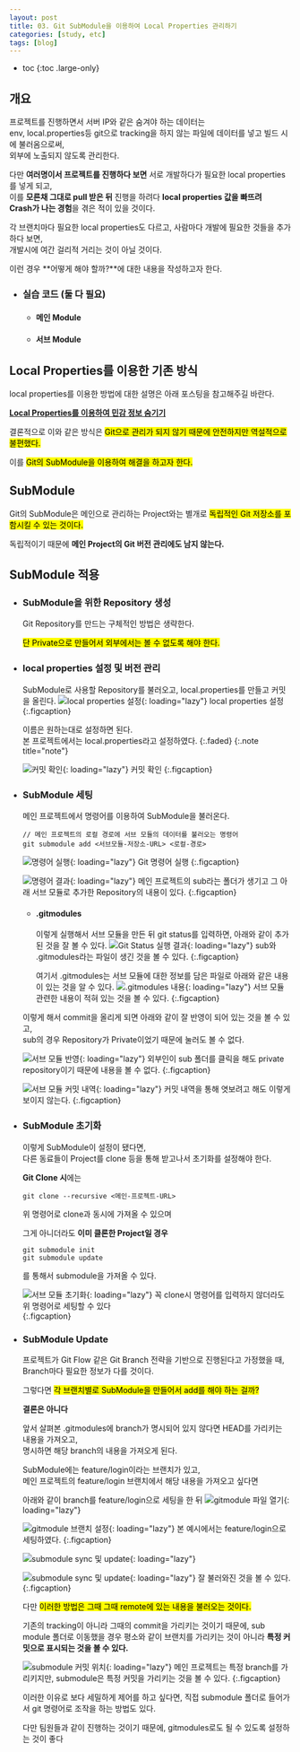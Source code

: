```yaml
---
layout: post
title: 03. Git SubModule을 이용하여 Local Properties 관리하기
categories: [study, etc]
tags: [blog]
---
```


- toc
{:toc .large-only}

## 개요

프로젝트를 진행하면서 서버 IP와 같은 숨겨야 하는 데이터는      
env, local.properties등 git으로 tracking을 하지 않는 파일에 데이터를 넣고 빌드 시에 불러옴으로써,     
외부에 노출되지 않도록 관리한다.

다만 **여러명이서 프로젝트를 진행하다 보면** 서로 개발하다가 필요한 local properties를 넣게 되고,     
이를 **모른채 그대로 pull 받은 뒤** 진행을 하려다 **local properties 값을 빠뜨려**     
**Crash가 나는 경험**을 겪은 적이 있을 것이다.

각 브랜치마다 필요한 local properties도 다르고, 사람마다 개발에 필요한 것들을 추가하다 보면,     
개발시에 여간 걸리적 거리는 것이 아닐 것이다.

이런 경우 **어떻게 해야 할까?**에 대한 내용을 작성하고자 한다.

+ ### 실습 코드 (둘 다 필요)
  + #### 메인 Module
     <a href="https://github.com/HangeulMansae/AndroidOriginModule" title="GitHub" class="no-mark-external" target="_blank" style="width: 3rem; height: 4rem; font-size: 1.4rem; line-height: 3rem; border-bottom-width: 2px;
    border-bottom-style: solid; text-decoration: none; padding: 0 0 .5rem 0;"> 
         <span class="icon-github"></span>
     </a>
  + #### 서브 Module
     <a href="https://github.com/HangeulMansae/AndroidSubModulePublic" title="GitHub" class="no-mark-external" target="_blank" style="width: 3rem; height: 4rem; font-size: 1.4rem; line-height: 3rem; border-bottom-width: 2px;
    border-bottom-style: solid; text-decoration: none; padding: 0 0 .5rem 0;"> 
         <span class="icon-github"></span>
     </a>

## Local Properties를 이용한 기존 방식
local properties를 이용한 방법에 대한 설명은 아래 포스팅을 참고해주길 바란다.

[**Local Properties를 이용하여 민감 정보 숨기기**]("https://hangeulmansae.github.io/study/android/2024-12-14-4.-Local-Properties%EB%A5%BC-%EC%9D%B4%EC%9A%A9%ED%95%98%EC%97%AC-%EC%84%9C%EB%B2%84-IP-%EB%93%B1-%EB%AF%BC%EA%B0%90-%EC%A0%95%EB%B3%B4-%EC%88%A8%EA%B8%B0%EA%B8%B0/")

결론적으로 이와 같은 방식은 <mark>Git으로 관리가 되지 않기 때문에 안전하지만 역설적으로 불편했다.</mark>

이를 <mark>Git의 SubModule을 이용하여 해결을 하고자 한다.</mark>

## SubModule
Git의 SubModule은 메인으로 관리하는 Project와는 별개로 <mark>독립적인 Git 저장소를 포함시킬 수 있는 것이다.</mark>

독립적이기 때문에 **메인 Project의 Git 버전 관리에도 남지 않는다.**


## SubModule 적용
 + ### SubModule을 위한 Repository 생성
   Git Repository를 만드는 구체적인 방법은 생략한다.

   <mark>단 Private으로 만들어서 외부에서는 볼 수 없도록 해야 한다.</mark>

 + ### local properties 설정 및 버전 관리
    SubModule로 사용할 Repository를 불러오고, local.properties를 만들고 커밋을 올린다.
    ![local properties 설정](/assets/img/study/etc/Git%20SubModule을%20이용하여%20Local%20Properties%20관리하기/로컬프로퍼티%20설정.png){: loading="lazy"}
    local properties 설정
    {:.figcaption}    

    이름은 원하는대로 설정하면 된다.     
    본 프로젝트에서는 local.properties라고 설정하였다.
    {:.faded}
    {:.note title="note"} 

    ![커밋 확인](/assets/img/study/etc/Git%20SubModule을%20이용하여%20Local%20Properties%20관리하기/서브모듈%20커밋%20확인.png){: loading="lazy"}
    커밋 확인
    {:.figcaption}    

+ ### SubModule 세팅
    메인 프로젝트에서 명령어를 이용하여 SubModule을 불러온다.

    ```
    // 메인 프로젝트의 로컬 경로에 서브 모듈의 데이터를 불러오는 명령어
    git submodule add <서브모듈-저장소-URL> <로컬-경로>
    ```

    ![명령어 실행](/assets/img/study/etc/Git%20SubModule을%20이용하여%20Local%20Properties%20관리하기/서브모듈%20명령어%20실행.png){: loading="lazy"}
    Git 명령어 실행
    {:.figcaption}    

    ![명령어 결과](/assets/img/study/etc/Git%20SubModule을%20이용하여%20Local%20Properties%20관리하기/서브모듈%20명령어%20결과.png){: loading="lazy"}
    메인 프로젝트의 sub라는 폴더가 생기고 그 아래 서브 모듈로 추가한 Repository의 내용이 있다.
    {:.figcaption}    

    + #### .gitmodules
        이렇게 실행해서 서브 모듈을 만든 뒤 git status를 입력하면,
        아래와 같이 추가된 것을 잘 볼 수 있다.
        ![Git Status 실행 결과](/assets/img/study/etc/Git%20SubModule을%20이용하여%20Local%20Properties%20관리하기/status실행%20결과.png){: loading="lazy"}
        sub와 .gitmodules라는 파일이 생긴 것을 볼 수 있다.
        {:.figcaption}    

        여기서 .gitmodules는 서브 모듈에 대한 정보를 담은 파일로 아래와 같은 내용이 있는 것을 알 수 있다.
        ![.gitmodules 내용](/assets/img/study/etc/Git%20SubModule을%20이용하여%20Local%20Properties%20관리하기/gitmodules%20내용.png){: loading="lazy"}
        서브 모듈 관련한 내용이 적혀 있는 것을 볼 수 있다.
        {:.figcaption}        

    이렇게 해서 commit을 올리게 되면 아래와 같이 잘 반영이 되어 있는 것을 볼 수 있고,     
    sub의 경우 Repository가 Private이었기 때문에 눌러도 볼 수 없다.

    ![서브 모듈 반영](/assets/img/study/etc/Git%20SubModule을%20이용하여%20Local%20Properties%20관리하기/서브모듈%20세팅%20완료.png){: loading="lazy"}
    외부인이 sub 폴더를 클릭을 해도 private repository이기 때문에 내용을 볼 수 없다.
    {:.figcaption}        

    ![서브 모듈 커밋 내역](/assets/img/study/etc/Git%20SubModule을%20이용하여%20Local%20Properties%20관리하기/서브모듈%20커밋%20내역.png){: loading="lazy"}
    커밋 내역을 통해 엿보려고 해도 이렇게 보이지 않는다.
    {:.figcaption} 

+ ### SubModule 초기화
    이렇게 SubModule이 설정이 됐다면,     
    다른 동료들이 Project를 clone 등을 통해 받고나서 초기화를 설정해야 한다.

    **Git Clone 시**에는
    ```
    git clone --recursive <메인-프로젝트-URL>
    ```

    위 명령어로 clone과 동시에 가져올 수 있으며

    그게 아니더라도 **이미 클론한 Project일 경우**
    ```
    git submodule init
    git submodule update
    ```
    를 통해서 submodule을 가져올 수 있다.

    ![서브 모듈 초기화](/assets/img/study/etc/Git%20SubModule을%20이용하여%20Local%20Properties%20관리하기/서브모듈%20불러오기%20명령어.png){: loading="lazy"}
    꼭 clone시 명령어를 입력하지 않더라도 위 명령어로 세팅할 수 있다    
    {:.figcaption} 

+ ### SubModule Update
    프로젝트가 Git Flow 같은 Git Branch 전략을 기반으로 진행된다고 가정했을 때,     
    Branch마다 필요한 정보가 다를 것이다.

    그렇다면 <mark>각 브랜치별로 SubModule을 만들어서 add를 해야 하는 걸까?</mark>

    **결론은 아니다**

    앞서 살펴본 .gitmodules에 branch가 명시되어 있지 않다면 HEAD를 가리키는 내용을 가져오고,     
    명시하면 해당 branch의 내용을 가져오게 된다.

    SubModule에는 feature/login이라는 브랜치가 있고,     
    메인 프로젝트의 feature/login 브랜치에서 해당 내용을 가져오고 싶다면


    아래와 같이 branch를 feature/login으로 세팅을 한 뒤 
    ![gitmodule 파일 열기](/assets/img/study/etc/Git%20SubModule을%20이용하여%20Local%20Properties%20관리하기/gitmodule%20파일%20열기.png){: loading="lazy"}

    ![gitmodule 브랜치 설정](/assets/img/study/etc/Git%20SubModule을%20이용하여%20Local%20Properties%20관리하기/gitmodule%20브랜치%20설정.png){: loading="lazy"}
    본 예시에서는 feature/login으로 세팅하였다.
    {:.figcaption} 

    ![submodule sync 및 update](/assets/img/study/etc/Git%20SubModule을%20이용하여%20Local%20Properties%20관리하기/서브모듈%20업데이트.png){: loading="lazy"}

    ![submodule sync 및 update](/assets/img/study/etc/Git%20SubModule을%20이용하여%20Local%20Properties%20관리하기/서브모듈%20업데이트%20결과.png){: loading="lazy"}
    잘 불러와진 것을 볼 수 있다.
    {:.figcaption} 

    다만 <mark>이러한 방법은 그때 그때 remote에 있는 내용을 불러오는 것이다.</mark>

    기존의 tracking이 아니라 그때의 commit을 가리키는 것이기 때문에,
    sub module 폴더로 이동했을 경우 평소와 같이 브랜치를 가리키는 것이 아니라 **특정 커밋으로 표시되는 것을 볼 수 있다.**

    ![submodule 커밋 위치](/assets/img/study/etc/Git%20SubModule을%20이용하여%20Local%20Properties%20관리하기/서브모듈%20커밋%20위치.png){: loading="lazy"}
    메인 프로젝트는 특정 branch를 가리키지만, submodule은 특정 커밋을 가리키는 것을 볼 수 있다.
    {:.figcaption} 

    이러한 이유로 보다 세밀하게 제어를 하고 싶다면, 직접 submodule 폴더로 들어가서 git 명령어로 조작을 하는 방법도 있다.

    다만 팀원들과 같이 진행하는 것이기 때문에, gitmodules로도 될 수 있도록 설정하는 것이 좋다

